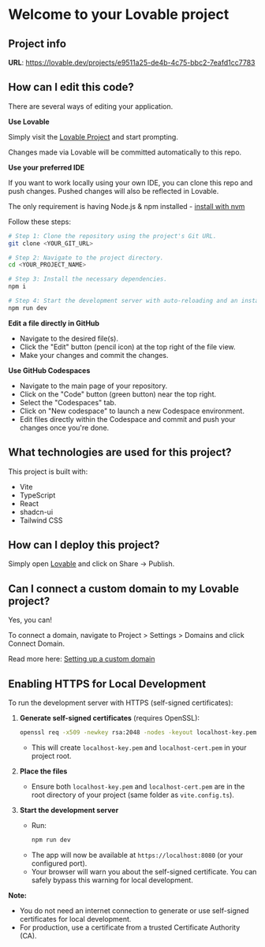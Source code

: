 # Welcome to your Lovable project

## Project info

**URL**: https://lovable.dev/projects/e9511a25-de4b-4c75-bbc2-7eafd1cc7783

## How can I edit this code?

There are several ways of editing your application.

**Use Lovable**

Simply visit the [Lovable Project](https://lovable.dev/projects/e9511a25-de4b-4c75-bbc2-7eafd1cc7783) and start prompting.

Changes made via Lovable will be committed automatically to this repo.

**Use your preferred IDE**

If you want to work locally using your own IDE, you can clone this repo and push changes. Pushed changes will also be reflected in Lovable.

The only requirement is having Node.js & npm installed - [install with nvm](https://github.com/nvm-sh/nvm#installing-and-updating)

Follow these steps:

```sh
# Step 1: Clone the repository using the project's Git URL.
git clone <YOUR_GIT_URL>

# Step 2: Navigate to the project directory.
cd <YOUR_PROJECT_NAME>

# Step 3: Install the necessary dependencies.
npm i

# Step 4: Start the development server with auto-reloading and an instant preview.
npm run dev
```

**Edit a file directly in GitHub**

- Navigate to the desired file(s).
- Click the "Edit" button (pencil icon) at the top right of the file view.
- Make your changes and commit the changes.

**Use GitHub Codespaces**

- Navigate to the main page of your repository.
- Click on the "Code" button (green button) near the top right.
- Select the "Codespaces" tab.
- Click on "New codespace" to launch a new Codespace environment.
- Edit files directly within the Codespace and commit and push your changes once you're done.

## What technologies are used for this project?

This project is built with:

- Vite
- TypeScript
- React
- shadcn-ui
- Tailwind CSS

## How can I deploy this project?

Simply open [Lovable](https://lovable.dev/projects/e9511a25-de4b-4c75-bbc2-7eafd1cc7783) and click on Share -> Publish.

## Can I connect a custom domain to my Lovable project?

Yes, you can!

To connect a domain, navigate to Project > Settings > Domains and click Connect Domain.

Read more here: [Setting up a custom domain](https://docs.lovable.dev/tips-tricks/custom-domain#step-by-step-guide)

## Enabling HTTPS for Local Development

To run the development server with HTTPS (self-signed certificates):

1. **Generate self-signed certificates** (requires OpenSSL):

   ```sh
   openssl req -x509 -newkey rsa:2048 -nodes -keyout localhost-key.pem -out localhost-cert.pem -days 365 -subj "/CN=localhost"
   ```
   - This will create `localhost-key.pem` and `localhost-cert.pem` in your project root.

2. **Place the files**
   - Ensure both `localhost-key.pem` and `localhost-cert.pem` are in the root directory of your project (same folder as `vite.config.ts`).

3. **Start the development server**
   - Run:
     ```sh
     npm run dev
     ```
   - The app will now be available at `https://localhost:8080` (or your configured port).
   - Your browser will warn you about the self-signed certificate. You can safely bypass this warning for local development.

**Note:**
- You do not need an internet connection to generate or use self-signed certificates for local development.
- For production, use a certificate from a trusted Certificate Authority (CA).
